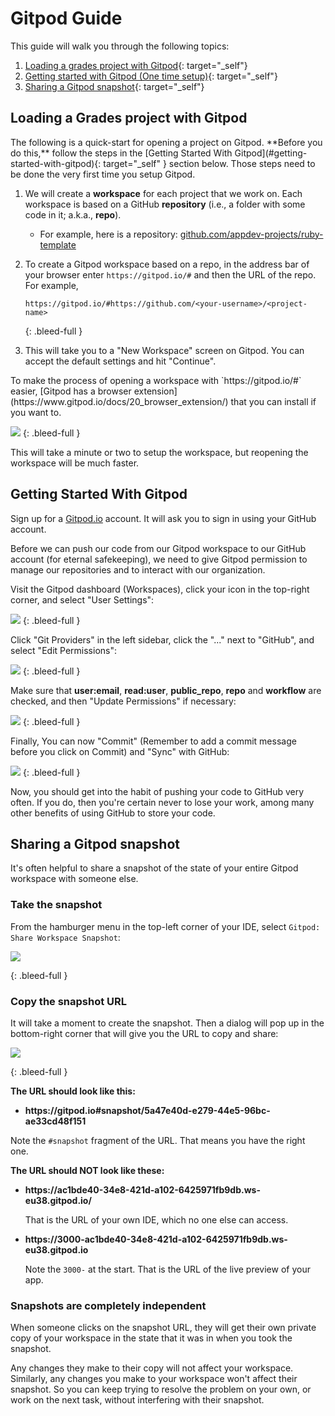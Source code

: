 # Gitpod Guide

This guide will walk you through the following topics: 
1. [Loading a grades project with Gitpod](#loading-a-grades-project-with-gitpod){: target="_self"}
1. [Getting started with Gitpod (One time setup)](#getting-started-with-gitpod){: target="_self"}
1. [Sharing a Gitpod snapshot](#sharing-a-gitpod-snapshot){: target="_self"}

## Loading a Grades project with Gitpod

<div class="bg-blue-100 py-1 px-5">
The following is a quick-start for opening a project on Gitpod. **Before you do this,** follow the steps in the [Getting Started With Gitpod](#getting-started-with-gitpod){: target="_self" } section below. Those steps need to be done the very first time you setup Gitpod.
</div>

   1. We will create a **workspace** for each project that we work on. Each workspace is based on a GitHub **repository** (i.e., a folder with some code in it; a.k.a., **repo**).

      - For example, here is a repository: [github.com/appdev-projects/ruby-template](https://github.com/appdev-projects/ruby-template)

   1. To create a Gitpod workspace based on a repo, in the address bar of your browser enter `https://gitpod.io/#` and then the URL of the repo. For example,

        ```
        https://gitpod.io/#https://github.com/<your-username>/<project-name>
        ```
        {: .bleed-full }

   1. This will take you to a "New Workspace" screen on Gitpod. You can accept the default settings and hit "Continue". 

<aside markdown="1">
To make the process of opening a workspace with `https://gitpod.io/#` easier, [Gitpod has a browser extension](https://www.gitpod.io/docs/20_browser_extension/) that you can install if you want to.
</aside>

<!-- ![](/assets/launch-gitpod.png) -->
![](/assets/launch-gitpod.png)
{: .bleed-full }

This will take a minute or two to setup the workspace, but reopening the workspace will be much faster.

## Getting Started With Gitpod

Sign up for a [Gitpod.io](https://www.gitpod.io) account. It will ask you to sign in using your GitHub account.

Before we can push our code from our Gitpod workspace to our GitHub account (for eternal safekeeping), we need to give Gitpod permission to manage our repositories and to interact with our organization.

Visit the Gitpod dashboard (Workspaces), click your icon in the top-right corner, and select "User Settings":

 ![](/assets/user-setting.png)
 {: .bleed-full }

Click "Git Providers" in the left sidebar, click the "..." next to "GitHub",  and select "Edit Permissions":

 ![](/assets/git-providers.png)
 {: .bleed-full }

Make sure that **user:email**, **read:user**, **public_repo**, **repo** and **workflow** are checked, and then "Update Permissions" if necessary:

 ![](/assets/edit-permissions.png)
 {: .bleed-full }

Finally, You can now "Commit" (Remember to add a commit message before you click on Commit) and "Sync" with GitHub:

 ![](/assets/git-commit.png)
 {: .bleed-full }
		
Now, you should get into the habit of pushing your code to GitHub very often. If you do, then you're certain never to lose your work, among many other benefits of using GitHub to store your code.

## Sharing a Gitpod snapshot

It's often helpful to share a snapshot of the state of your entire Gitpod workspace with someone else.

### Take the snapshot

From the hamburger menu in the top-left corner of your IDE, select `Gitpod: Share Workspace Snapshot`:

<!-- ![](/assets/gitpod-snapshot-file-menu.png) -->
![](/assets/gitpod-snapshot-file-menu.png)

{: .bleed-full }

### Copy the snapshot URL

It will take a moment to create the snapshot. Then a dialog will pop up in the bottom-right corner that will give you the URL to copy and share:

<!-- ![](/assets/gitpod-snapshot-copy-url.png) -->
![](/assets/gitpod-snapshot-copy-url.png)

{: .bleed-full }

**The URL should look like this:**

  - **https\://gitpod.io#snapshot/5a47e40d-e279-44e5-96bc-ae33cd48f151**

Note the `#snapshot` fragment of the URL. That means you have the right one.

**The URL should NOT look like these:**

  - **https\://ac1bde40-34e8-421d-a102-6425971fb9db.ws-eu38.gitpod.io/**

    That is the URL of your own IDE, which no one else can access.

  - **https\://3000-ac1bde40-34e8-421d-a102-6425971fb9db.ws-eu38.gitpod.io**

    Note the `3000-` at the start. That is the URL of the live preview of your app.

### Snapshots are completely independent

When someone clicks on the snapshot URL, they will get their own private copy of your workspace in the state that it was in when you took the snapshot.

Any changes they make to their copy will not affect your workspace. Similarly, any changes you make to your workspace won't affect their snapshot. So you can keep trying to resolve the problem on your own, or work on the next task, without interfering with their snapshot.